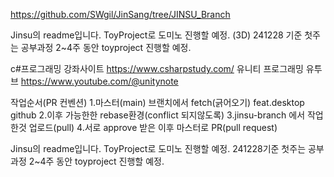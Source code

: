
https://github.com/SWgil/JinSang/tree/JINSU_Branch

Jinsu의 readme입니다.
ToyProject로 도미노 진행할 예정. (3D)
241228 기준 첫주는 공부과정
2~4주 동안 toyproject 진행할 예정.

c#프로그래밍 강좌사이트 https://www.csharpstudy.com/ 
유니티 프로그래밍 유투브 https://www.youtube.com/@unitynote

작업순서(PR 컨벤션)
1.마스터(main) 브랜치에서 fetch(긁어오기) feat.desktop github
2.이후 가능한한 rebase환경(conflict 되지않도록)
3.jinsu-branch 에서 작업한것 업로드(pull)
4.서로 approve 받은 이후 마스터로 PR(pull request)

Jinsu의 readme입니다.
ToyProject로 도미노 진행할 예정.
241228기준 첫주는 공부과정
2~4주 동안 toyproject 진행할 예정.

